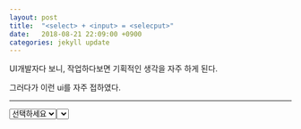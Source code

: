```yaml
---
layout: post
title:  "<select> + <input> = <selecput>"
date:   2018-08-21 22:09:00 +0900
categories: jekyll update
---
```


UI개발자다 보니,
작업하다보면 기획적인 생각을 자주 하게 된다.

그러다가 이런 ui를 자주 접하였다.

<hr>
<select onchange="(this.value === 'input')?document.getElementById('input').style.display='block':document.getElementById('input').style.display='none';">
    <option value="">선택하세요</option>
    <option value="1">1</option>
    <option value="2">2</option>
    <option value="3">3</option>
    <option value="4">4</option>
    <option value="input">직접입력</option>
<select>
<input id="input" style="display: none;" placeholder="입력하세요.">
<hr>

상단의 `선택하세요`를 클릭하면, 1,2,3,4 그리고 `직접입력`의 선택지가 제공된다. 1~4까지는 동일한 선택인데 반해, `직접입력`은 클릭 시 숨어있던 입력폼`<input>`가 나타난다.

어떻게 풀어야할까?

어디에서는 에니메이션으로 재미를 주어 푼 경우도 있었는데,
셀렉트 자체가 입력할 수 있다면 어떨까 하는 생각을했고,
그걸 실행에 옮겼다.

## selecput
[selecput](https://github.com/uiwwnw/selecput)

## 주요 기능
1. 셀렉트와 인풋의 조화
1. 키보드로 접근가능(tab)
1. callback

1번은 작업의 이유고,
2번은 마우스를 사용할 수 없는 환경을 고려한 기능이다.
3번은 콜백인데, 이게 셀렉트거나 인풋일때 따로 받던걸 같이 받으려다보니 약간 생각이 필요했다.

select은 선택된것과 다른걸 선택하면 값이 변하고,
input은 내용이 없을때와 입력한 뒤에 대해 다르게 대응해야할것 같았다. 그리고 그렇게 처리했다.

